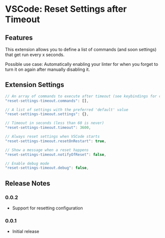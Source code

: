 # VSCode: Reset Settings after Timeout

## Features

This extension allows you to define a list of commands (and soon settings) that get run every x seconds.

Possible use case: Automatically enabling your linter for when you forget to turn it on again after manually disabling it.

## Extension Settings

```js
// An array of commands to execute after timeout (see keybindings for commands)
"reset-settings-timeout.commands": [],

// A list of settings with the preferred 'default' value
"reset-settings-timeout.settings": {},

// Timeout in seconds (less than 60 is never)
"reset-settings-timeout.timeout": 3600,

// Always reset settings when VSCode starts
"reset-settings-timeout.resetOnRestart": true,

// Show a message when a reset happens
"reset-settings-timeout.notifyOfReset": false,

// Enable debug mode
"reset-settings-timeout.debug": false,
```

## Release Notes

### 0.0.2

- Support for resetting configuration

### 0.0.1

- Initial release

